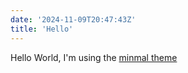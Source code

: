```yaml
---
date: '2024-11-09T20:47:43Z'
title: 'Hello'
---
```


Hello World, I'm using the [minmal theme](https://github.com/adityatelange/hugo-PaperMod/wiki/Installation)